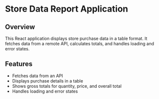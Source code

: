 # Store Data Report Application

## Overview

This React application displays store purchase data in a table format. It fetches data from a remote API, calculates totals, and handles loading and error states.

## Features

- Fetches data from an API
- Displays purchase details in a table
- Shows gross totals for quantity, price, and overall total
- Handles loading and error states



